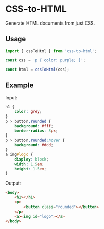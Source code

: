 # CSS-to-HTML

Generate HTML documents from just CSS.


## Usage

```javascript
import { cssToHtml } from 'css-to-html';

const css = 'p { color: purple; }';

const html = cssToHtml(css);
```


## Example

Input:
```css
h1 {
	color: grey;
}
p > button.rounded {
	background: #fff;
	border-radius: 8px;
}
p > button.rounded:hover {
	background: #ddd;
}
a img#logo {
	display: block;
	width: 1.5em;
	height: 1.5em;
}
```

Output:
```html
<body>
	<h1></h1>
	<p>
		<button class="rounded"></button>
	</p>
	<a><img id="logo"></a>
</body>
```
